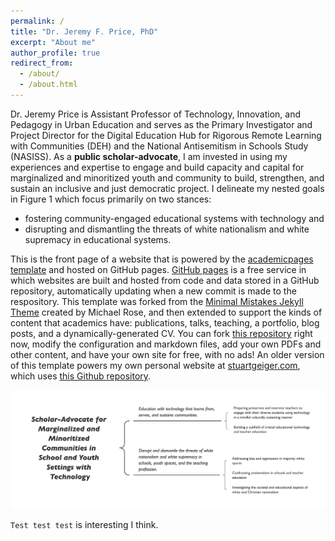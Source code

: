 ```yaml
---
permalink: /
title: "Dr. Jeremy F. Price, PhD"
excerpt: "About me"
author_profile: true
redirect_from:
  - /about/
  - /about.html
---
```


Dr. Jeremy Price is Assistant Professor of Technology, Innovation, and Pedagogy in Urban Education and serves as the Primary Investigator and Project Director for the Digital Education Hub for Rigorous Remote Learning with Communities (DEH) and the National Antisemitism in Schools Study (NASISS). As a **public scholar-advocate**, I am invested in using my experiences and expertise to engage and build capacity and capital for marginalized and minoritized youth and community to build, strengthen, and sustain an inclusive and just democratic project. I delineate my nested goals in Figure 1 which focus primarily on two stances:

 * fostering community-engaged educational systems with technology and
 * disrupting and dismantling the threats of white nationalism and white supremacy in educational systems.

This is the front page of a website that is powered by the [academicpages template](https://github.com/academicpages/academicpages.github.io) and hosted on GitHub pages. [GitHub pages](https://pages.github.com) is a free service in which websites are built and hosted from code and data stored in a GitHub repository, automatically updating when a new commit is made to the respository. This template was forked from the [Minimal Mistakes Jekyll Theme](https://mmistakes.github.io/minimal-mistakes/) created by Michael Rose, and then extended to support the kinds of content that academics have: publications, talks, teaching, a portfolio, blog posts, and a dynamically-generated CV. You can fork [this repository](https://github.com/academicpages/academicpages.github.io) right now, modify the configuration and markdown files, add your own PDFs and other content, and have your own site for free, with no ads! An older version of this template powers my own personal website at [stuartgeiger.com](http://stuartgeiger.com), which uses [this Github repository](https://github.com/staeiou/staeiou.github.io).

![](images/overview-map.png)

`Test test test` is interesting I think.
